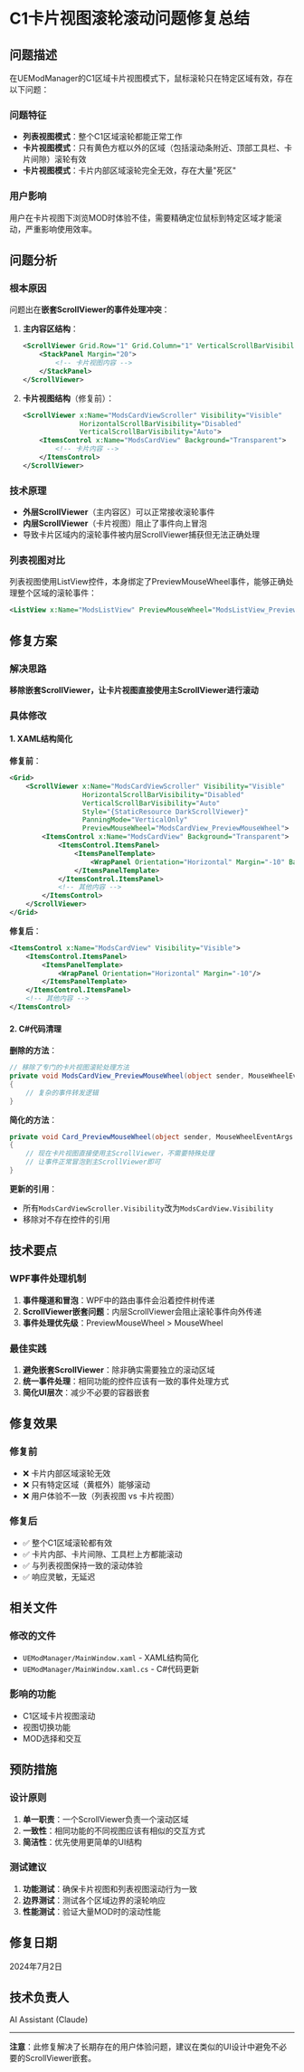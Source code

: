 # C1卡片视图滚轮滚动问题修复总结

## 问题描述

在UEModManager的C1区域卡片视图模式下，鼠标滚轮只在特定区域有效，存在以下问题：

### 问题特征
- **列表视图模式**：整个C1区域滚轮都能正常工作
- **卡片视图模式**：只有黄色方框以外的区域（包括滚动条附近、顶部工具栏、卡片间隙）滚轮有效
- **卡片视图模式**：卡片内部区域滚轮完全无效，存在大量"死区"

### 用户影响
用户在卡片视图下浏览MOD时体验不佳，需要精确定位鼠标到特定区域才能滚动，严重影响使用效率。

## 问题分析

### 根本原因
问题出在**嵌套ScrollViewer的事件处理冲突**：

1. **主内容区结构**：
   ```xml
   <ScrollViewer Grid.Row="1" Grid.Column="1" VerticalScrollBarVisibility="Auto" Background="#0B1426">
       <StackPanel Margin="20">
           <!-- 卡片视图内容 -->
       </StackPanel>
   </ScrollViewer>
   ```

2. **卡片视图结构**（修复前）：
   ```xml
   <ScrollViewer x:Name="ModsCardViewScroller" Visibility="Visible" 
                 HorizontalScrollBarVisibility="Disabled" 
                 VerticalScrollBarVisibility="Auto">
       <ItemsControl x:Name="ModsCardView" Background="Transparent">
           <!-- 卡片内容 -->
       </ItemsControl>
   </ScrollViewer>
   ```

### 技术原理
- **外层ScrollViewer**（主内容区）可以正常接收滚轮事件
- **内层ScrollViewer**（卡片视图）阻止了事件向上冒泡
- 导致卡片区域内的滚轮事件被内层ScrollViewer捕获但无法正确处理

### 列表视图对比
列表视图使用ListView控件，本身绑定了PreviewMouseWheel事件，能够正确处理整个区域的滚轮事件：
```xml
<ListView x:Name="ModsListView" PreviewMouseWheel="ModsListView_PreviewMouseWheel">
```

## 修复方案

### 解决思路
**移除嵌套ScrollViewer，让卡片视图直接使用主ScrollViewer进行滚动**

### 具体修改

#### 1. XAML结构简化
**修复前**：
```xml
<Grid>
    <ScrollViewer x:Name="ModsCardViewScroller" Visibility="Visible" 
                  HorizontalScrollBarVisibility="Disabled" 
                  VerticalScrollBarVisibility="Auto"
                  Style="{StaticResource DarkScrollViewer}"
                  PanningMode="VerticalOnly"
                  PreviewMouseWheel="ModsCardView_PreviewMouseWheel">
        <ItemsControl x:Name="ModsCardView" Background="Transparent">
            <ItemsControl.ItemsPanel>
                <ItemsPanelTemplate>
                    <WrapPanel Orientation="Horizontal" Margin="-10" Background="Transparent"/>
                </ItemsPanelTemplate>
            </ItemsControl.ItemsPanel>
            <!-- 其他内容 -->
        </ItemsControl>
    </ScrollViewer>
</Grid>
```

**修复后**：
```xml
<ItemsControl x:Name="ModsCardView" Visibility="Visible">
    <ItemsControl.ItemsPanel>
        <ItemsPanelTemplate>
            <WrapPanel Orientation="Horizontal" Margin="-10"/>
        </ItemsPanelTemplate>
    </ItemsControl.ItemsPanel>
    <!-- 其他内容 -->
</ItemsControl>
```

#### 2. C#代码清理

**删除的方法**：
```csharp
// 移除了专门的卡片视图滚轮处理方法
private void ModsCardView_PreviewMouseWheel(object sender, MouseWheelEventArgs e)
{
    // 复杂的事件转发逻辑
}
```

**简化的方法**：
```csharp
private void Card_PreviewMouseWheel(object sender, MouseWheelEventArgs e)
{
    // 现在卡片视图直接使用主ScrollViewer，不需要特殊处理
    // 让事件正常冒泡到主ScrollViewer即可
}
```

**更新的引用**：
- 所有`ModsCardViewScroller.Visibility`改为`ModsCardView.Visibility`
- 移除对不存在控件的引用

## 技术要点

### WPF事件处理机制
1. **事件隧道和冒泡**：WPF中的路由事件会沿着控件树传递
2. **ScrollViewer嵌套问题**：内层ScrollViewer会阻止滚轮事件向外传递
3. **事件处理优先级**：PreviewMouseWheel > MouseWheel

### 最佳实践
1. **避免嵌套ScrollViewer**：除非确实需要独立的滚动区域
2. **统一事件处理**：相同功能的控件应该有一致的事件处理方式
3. **简化UI层次**：减少不必要的容器嵌套

## 修复效果

### 修复前
- ❌ 卡片内部区域滚轮无效
- ❌ 只有特定区域（黄框外）能够滚动
- ❌ 用户体验不一致（列表视图 vs 卡片视图）

### 修复后
- ✅ 整个C1区域滚轮都有效
- ✅ 卡片内部、卡片间隙、工具栏上方都能滚动
- ✅ 与列表视图保持一致的滚动体验
- ✅ 响应灵敏，无延迟

## 相关文件

### 修改的文件
- `UEModManager/MainWindow.xaml` - XAML结构简化
- `UEModManager/MainWindow.xaml.cs` - C#代码更新

### 影响的功能
- C1区域卡片视图滚动
- 视图切换功能
- MOD选择和交互

## 预防措施

### 设计原则
1. **单一职责**：一个ScrollViewer负责一个滚动区域
2. **一致性**：相同功能的不同视图应该有相似的交互方式
3. **简洁性**：优先使用更简单的UI结构

### 测试建议
1. **功能测试**：确保卡片视图和列表视图滚动行为一致
2. **边界测试**：测试各个区域边界的滚轮响应
3. **性能测试**：验证大量MOD时的滚动性能

## 修复日期
2024年7月2日

## 技术负责人
AI Assistant (Claude)

---

**注意**：此修复解决了长期存在的用户体验问题，建议在类似的UI设计中避免不必要的ScrollViewer嵌套。 